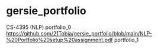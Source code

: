 # gersie_portfolio
CS-4395 (NLP)
portfolio_0 
https://github.com/21Tobia/gersie_portfolio/blob/main/NLP-%20Portfolio%20setup%20assignment.pdf
portfolio_1
